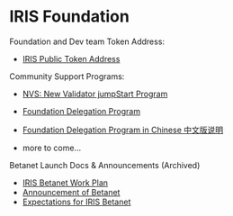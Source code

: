 # IRIS Foundation

Foundation and Dev team Token Address:
+ [IRIS Public Token Address](iris-public-token-address.md)

Community Support Programs:
+ [NVS: New Validator jumpStart Program](https://github.com/irisnet/iris-foundation/tree/master/nvs)
+ [Foundation Delegation Program](https://forum.irisnet.org/t/how-does-iris-foundation-select-validators-to-delegate/39)
+ [Foundation Delegation Program in Chinese 中文版说明](https://forum.irisnet.org/t/iris-foundation/37)

+ more to come...

Betanet Launch Docs &amp; Announcements (Archived)
+ [IRIS Betanet Work Plan](archives/betanet_work_plan.md)
+ [Announcement of Betanet](archives/iris-betanet-plan.md)
+ [Expectations for IRIS Betanet](archives/iris-betanet-expectations.md)

